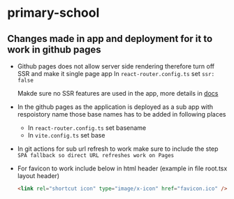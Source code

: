 # primary-school

## Changes made in app and deployment for it to work in github pages

- Github pages does not allow server side rendering therefore turn off SSR and make it single page app
  In `react-router.config.ts` set `ssr: false`

  Makde sure no SSR features are used in the app, more details in [docs](https://reactrouter.com/how-to/spa)

- In the github pages as the application is deployed as a sub app with respoistory name those base names has to be added in following places
  - In `react-router.config.ts` set basename 
  - In `vite.config.ts` set base

- In git actions for sub url refresh to work make sure to include the step `SPA fallback so direct URL refreshes work on Pages`

- For favicon to work include below in html header (example in file root.tsx layout header)
    ```html
    <link rel="shortcut icon" type="image/x-icon" href="favicon.ico" />
    ```